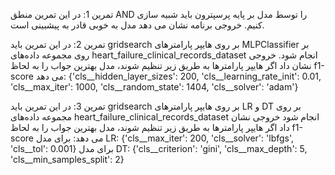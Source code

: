 <p>
تمرین 1: در این تمرین منطق AND را توسط مدل بر پایه پرسپترون باید شبیه سازی کنیم. خروجی برنامه نشان می دهد مدل به خوبی قادر به پیشبینی است.
</p>
<p>

تمرین 2: در این تمرین باید gridsearch  بر روی هایپر پارامترهای MLPClassifier بر روی مجموعه داده‌های heart_failure_clinical_records_dataset انجام شود. خروجی نشان داد اگر هایپر پارامترها به طریق زیر تنظیم شوند، مدل بهترین جواب را به لحاظ f1-score می دهد:
{'cls__hidden_layer_sizes': 200, 'cls__learning_rate_init': 0.01, 'cls__max_iter': 1000, 'cls__random_state': 1404, 'cls__solver': 'adam'}
</p>
<p>
تمرین 3: در این تمرین باید gridsearch  بر روی هایپر پارامترهای LR و DT بر روی مجموعه داده‌های heart_failure_clinical_records_dataset انجام شود خروجی نشان داد اگر هایپر پارامترها به طریق زیر تنظیم شوند، مدل بهترین جواب را به لحاظ f1-score می دهد:
برای مدل LR: 
{'cls__max_iter': 200, 'cls__solver': 'lbfgs', 'cls__tol': 0.001}
برای مدل DT:
{'cls__criterion': 'gini', 'cls__max_depth': 5, 'cls__min_samples_split': 2}
</p>

